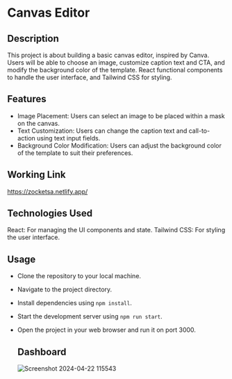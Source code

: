 # Canvas Editor

## Description

This project is about building a basic canvas editor, inspired by Canva. Users will be able to choose an image,  customize caption text and CTA, and modify the background color of the template. React functional components to handle the user interface, and Tailwind CSS for styling.

## Features
- Image Placement: Users can select an image to be placed within a mask on the canvas.
- Text Customization: Users can change the caption text and call-to-action using text input fields.
- Background Color Modification: Users can adjust the background color of the template to suit their preferences.

## Working Link
https://zocketsa.netlify.app/

## Technologies Used
React: For managing the UI components and state.
Tailwind CSS: For styling the user interface.

## Usage
- Clone the repository to your local machine.
- Navigate to the project directory.
- Install dependencies using `npm install`.
- Start the development server using `npm run start`.
- Open the project in your web browser and run it on port 3000.

  ## Dashboard
  ![Screenshot 2024-04-22 115543](https://github.com/Sajid788/Zocket-Canvas-Assignment/assets/129252454/1cf49b5c-9a33-467d-a455-629bee5db7dd)

